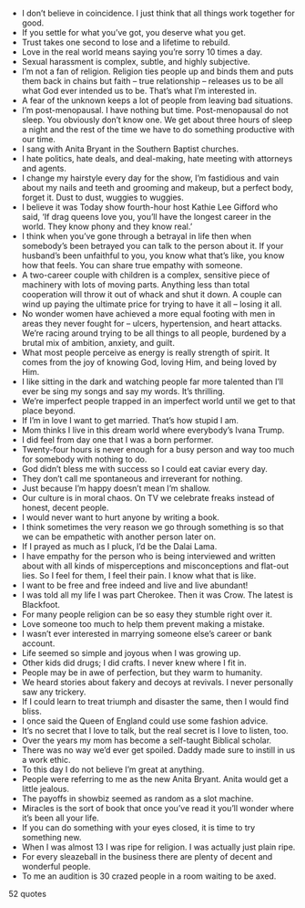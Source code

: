  - I don’t believe in coincidence. I just think that all things work together for good.
 - If you settle for what you’ve got, you deserve what you get.
 - Trust takes one second to lose and a lifetime to rebuild.
 - Love in the real world means saying you’re sorry 10 times a day.
 - Sexual harassment is complex, subtle, and highly subjective.
 - I’m not a fan of religion. Religion ties people up and binds them and puts them back in chains but faith – true relationship – releases us to be all what God ever intended us to be. That’s what I’m interested in.
 - A fear of the unknown keeps a lot of people from leaving bad situations.
 - I’m post-menopausal. I have nothing but time. Post-menopausal do not sleep. You obviously don’t know one. We get about three hours of sleep a night and the rest of the time we have to do something productive with our time.
 - I sang with Anita Bryant in the Southern Baptist churches.
 - I hate politics, hate deals, and deal-making, hate meeting with attorneys and agents.
 - I change my hairstyle every day for the show, I’m fastidious and vain about my nails and teeth and grooming and makeup, but a perfect body, forget it. Dust to dust, wuggies to wuggies.
 - I believe it was Today show fourth-hour host Kathie Lee Gifford who said, ‘If drag queens love you, you’ll have the longest career in the world. They know phony and they know real.’
 - I think when you’ve gone through a betrayal in life then when somebody’s been betrayed you can talk to the person about it. If your husband’s been unfaithful to you, you know what that’s like, you know how that feels. You can share true empathy with someone.
 - A two-career couple with children is a complex, sensitive piece of machinery with lots of moving parts. Anything less than total cooperation will throw it out of whack and shut it down. A couple can wind up paying the ultimate price for trying to have it all – losing it all.
 - No wonder women have achieved a more equal footing with men in areas they never fought for – ulcers, hypertension, and heart attacks. We’re racing around trying to be all things to all people, burdened by a brutal mix of ambition, anxiety, and guilt.
 - What most people perceive as energy is really strength of spirit. It comes from the joy of knowing God, loving Him, and being loved by Him.
 - I like sitting in the dark and watching people far more talented than I’ll ever be sing my songs and say my words. It’s thrilling.
 - We’re imperfect people trapped in an imperfect world until we get to that place beyond.
 - If I’m in love I want to get married. That’s how stupid I am.
 - Mom thinks I live in this dream world where everybody’s Ivana Trump.
 - I did feel from day one that I was a born performer.
 - Twenty-four hours is never enough for a busy person and way too much for somebody with nothing to do.
 - God didn’t bless me with success so I could eat caviar every day.
 - They don’t call me spontaneous and irreverant for nothing.
 - Just because I’m happy doesn’t mean I’m shallow.
 - Our culture is in moral chaos. On TV we celebrate freaks instead of honest, decent people.
 - I would never want to hurt anyone by writing a book.
 - I think sometimes the very reason we go through something is so that we can be empathetic with another person later on.
 - If I prayed as much as I pluck, I’d be the Dalai Lama.
 - I have empathy for the person who is being interviewed and written about with all kinds of misperceptions and misconceptions and flat-out lies. So I feel for them, I feel their pain. I know what that is like.
 - I want to be free and free indeed and live and live abundant!
 - I was told all my life I was part Cherokee. Then it was Crow. The latest is Blackfoot.
 - For many people religion can be so easy they stumble right over it.
 - Love someone too much to help them prevent making a mistake.
 - I wasn’t ever interested in marrying someone else’s career or bank account.
 - Life seemed so simple and joyous when I was growing up.
 - Other kids did drugs; I did crafts. I never knew where I fit in.
 - People may be in awe of perfection, but they warm to humanity.
 - We heard stories about fakery and decoys at revivals. I never personally saw any trickery.
 - If I could learn to treat triumph and disaster the same, then I would find bliss.
 - I once said the Queen of England could use some fashion advice.
 - It’s no secret that I love to talk, but the real secret is I love to listen, too.
 - Over the years my mom has become a self-taught Biblical scholar.
 - There was no way we’d ever get spoiled. Daddy made sure to instill in us a work ethic.
 - To this day I do not believe I’m great at anything.
 - People were referring to me as the new Anita Bryant. Anita would get a little jealous.
 - The payoffs in showbiz seemed as random as a slot machine.
 - Miracles is the sort of book that once you’ve read it you’ll wonder where it’s been all your life.
 - If you can do something with your eyes closed, it is time to try something new.
 - When I was almost 13 I was ripe for religion. I was actually just plain ripe.
 - For every sleazeball in the business there are plenty of decent and wonderful people.
 - To me an audition is 30 crazed people in a room waiting to be axed.

52 quotes